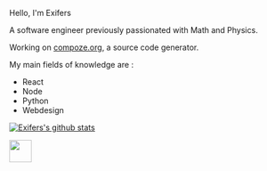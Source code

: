Hello, I'm Exifers

A software engineer previously passionated with Math and Physics.

Working on [compoze.org](https://compoze.org), a source code generator.

My main fields of knowledge are :

- React
- Node
- Python
- Webdesign

[![Exifers's github stats](https://github-readme-stats.vercel.app/api?username=Exifers)](https://github.com/anuraghazra/github-readme-stats)

[<img src="https://cdn.iconscout.com/icon/free/png-256/twitter-213-569318.png" width="40" height="40">](https://twitter.com/exifers_)
